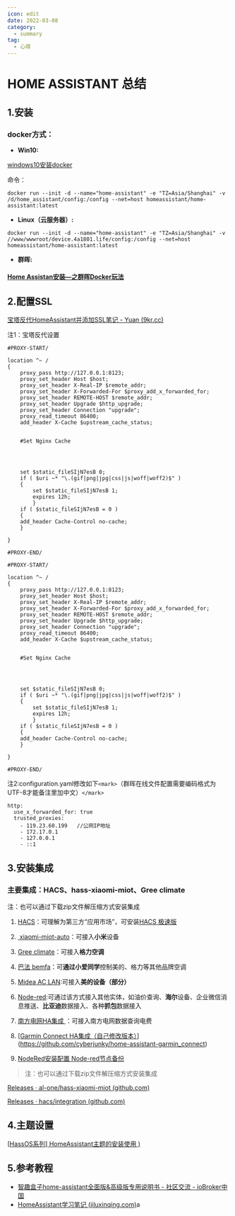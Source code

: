 ```yaml
---
icon: edit
date: 2022-03-08
category:
  - summary
tag:
  - 心得
---
```

# HOME ASSISTANT 总结

## 1.安装

### docker方式：

- **Win10:**

[windows10安装docker](https://blog.csdn.net/m0_56000832/article/details/120992771)

命令：

```docker
docker run --init -d --name="home-assistant" -e "TZ=Asia/Shanghai" -v /d/home_assistant/config:/config --net=host homeassistant/home-assistant:latest 
```

- **Linux（云服务器）:**

```docker
docker run --init -d --name="home-assistant" -e "TZ=Asia/Shanghai" -v //www/wwwroot/device.4a1801.life/config:/config --net=host homeassistant/home-assistant:latest 
```

- **群晖:**

#### [Home Assistan安装—之群晖Docker玩法](https://zhuanlan.zhihu.com/p/341395089)

## 2.配置SSL

[宝塔反代HomeAssistant并添加SSL笔记 - Yuan (9kr.cc)](https://www.9kr.cc/archives/114/)

注1：宝塔反代设置

```
#PROXY-START/

location ^~ /
{
    proxy_pass http://127.0.0.1:8123;
    proxy_set_header Host $host;
    proxy_set_header X-Real-IP $remote_addr;
    proxy_set_header X-Forwarded-For $proxy_add_x_forwarded_for;
    proxy_set_header REMOTE-HOST $remote_addr;
    proxy_set_header Upgrade $http_upgrade;
    proxy_set_header Connection "upgrade";
    proxy_read_timeout 86400;
    add_header X-Cache $upstream_cache_status;


    #Set Nginx Cache


  

    set $static_fileSIjN7esB 0;
    if ( $uri ~* "\.(gif|png|jpg|css|js|woff|woff2)$" )
    {
        set $static_fileSIjN7esB 1;
        expires 12h;
        }
    if ( $static_fileSIjN7esB = 0 )
    {
    add_header Cache-Control no-cache;
    }

}

#PROXY-END/
```

```
#PROXY-START/

location ^~ /
{
    proxy_pass http://127.0.0.1:8123;
    proxy_set_header Host $host;
    proxy_set_header X-Real-IP $remote_addr;
    proxy_set_header X-Forwarded-For $proxy_add_x_forwarded_for;
    proxy_set_header REMOTE-HOST $remote_addr;
    proxy_set_header Upgrade $http_upgrade;
    proxy_set_header Connection "upgrade";
    proxy_read_timeout 86400;
    add_header X-Cache $upstream_cache_status;


    #Set Nginx Cache


  

    set $static_fileSIjN7esB 0;
    if ( $uri ~* "\.(gif|png|jpg|css|js|woff|woff2)$" )
    {
        set $static_fileSIjN7esB 1;
        expires 12h;
        }
    if ( $static_fileSIjN7esB = 0 )
    {
    add_header Cache-Control no-cache;
    }

}

#PROXY-END/
```

注2:configuration.yaml修改如下`<mark>`（群晖在线文件配置需要编码格式为UTF-8才能备注里加中文）`</mark>`

```
http:
  use_x_forwarded_for: true
  trusted_proxies:
    - 119.23.60.199   //公网IP地址
    - 172.17.0.1
    - 127.0.0.1
    - ::1
```

## 3.安装集成

### 主要集成：HACS、hass-xiaomi-miot、Gree climate

注：也可以通过下载zip文件解压缩方式安装集成

1. [HACS](https://zhuanlan.zhihu.com/p/400985801)：可理解为第三方“应用市场”，可安装[HACS 极速版 ](https://github.com/hacs-china/integration)

2. [ xiaomi-miot-auto](https://zhuanlan.zhihu.com/p/444212384)：可接入**小米**设备

3. [Gree climate](https://zhuanlan.zhihu.com/p/397561665)：可接入**格力空调**

4. [巴法 bemfa](https://post.smzdm.com/p/a4pn9rdw/)：可**通过小爱同学**控制美的、格力等其他品牌空调

5. [Midea AC LAN](https://post.smzdm.com/p/a4pn9rdw/):可接入**美的设备（部分）**

6. [Node-red](https://bbs.hassbian.com/thread-6868-1-2.html):可通过该方式接入其他实体，如油价查询、**海尔**设备、企业微信消息推送、**比亚迪**数据接入、各种**抓包**数据接入

7. [南方电网HA集成 ](https://github.com/CubicPill/china_southern_power_grid_stat)：可接入南方电网数据查询电费

8. [[Garmin Connect HA集成（自己修改版本）](https://github.com/arthurfsy/home-assistant-garmin_connect_CN)](https://github.com/cyberjunky/home-assistant-garmin_connect)

9. [NodeRed安装配置 ](https://zhuanlan.zhihu.com/p/456741817)
  [Node-red节点备份](https://pan.4a1801.life/Onedrive-swu/%E4%B8%AA%E4%BA%BA%E5%BB%BA%E7%AB%99/Home%20Assistant/Node-red)

>注：也可以通过下载zip文件解压缩方式安装集成

[Releases · al-one/hass-xiaomi-miot (github.com)](https://github.com/al-one/hass-xiaomi-miot/releases)

[Releases · hacs/integration (github.com)](https://github.com/hacs/integration/releases)

## 4.主题设置

[[HassOS系列\] HomeAssistant主题的安装使用 )](https://www.bilibili.com/read/cv11631791)

## 5.参考教程

- [智趣盒子home-assistant全面版&amp;高级版专用说明书 - 社区交流 - ioBroker中国](https://bbs.iobroker.cn/t/topic/12943/14)
- [HomeAssistant学习笔记 (jiluxinqing.com)](https://ha.jiluxinqing.com/#/)a
